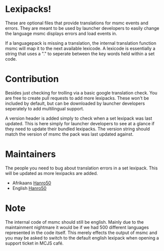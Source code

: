 # Lexipacks!
These are optional files that provide translations for msmc events and errors. They are meant to be used by launcher developers to easily change the language msmc displays errors and load events in. 

If a languagepack is missing a translation, the internal translation function msmc will map it to the next available lexicode. A lexicode is essentially a string that uses a "." to seperate between the key words held within a set code. 

# Contribution 
Besides just checking for trolling via a basic google translation check. You are free to create pull requests to add more lexipacks. These won't be included by default, but can be downloaded by launcher developers seperately to add multilingual support.  

A version header is added simply to check when a set lexipack was last updated. This is here simply for launcher developers to see at a glance if they need to update their bundled lexipacks. The version string should match the version of msmc the pack was last updated against. 

# Maintainers 
The people you need to bug about translation errors in a set lexipack. This will be updated as more lexipacks are added.
* Afrikaans [Hanro50](https://github.com/hanro50)
* English [Hanro50](https://github.com/hanro50)

# Note
The internal code of msmc should still be english. Mainly due to the maintainment nightmare it would be if we had 500 different languages represented in the code itself. This merely effects the output of msmc and you may be asked to switch to the default english lexipack when opening a support ticket in MCJS café. 
